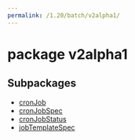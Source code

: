 ```yaml
---
permalink: /1.20/batch/v2alpha1/
---
```


# package v2alpha1



## Subpackages

* [cronJob](batch-v2alpha1-cronJob.md)
* [cronJobSpec](batch-v2alpha1-cronJobSpec.md)
* [cronJobStatus](batch-v2alpha1-cronJobStatus.md)
* [jobTemplateSpec](batch-v2alpha1-jobTemplateSpec.md)